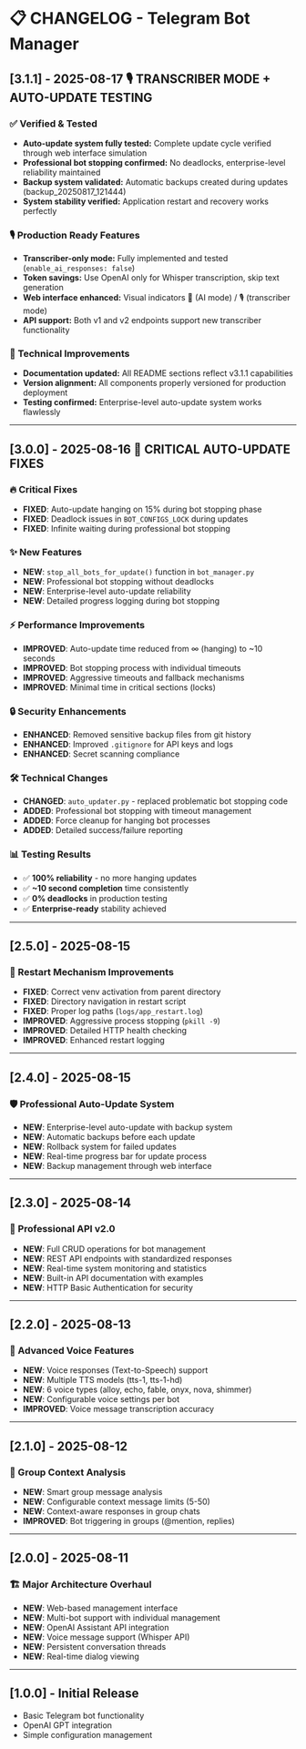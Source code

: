 # 📋 CHANGELOG - Telegram Bot Manager

## [3.1.1] - 2025-08-17 🎙️ **TRANSCRIBER MODE + AUTO-UPDATE TESTING**

### ✅ Verified & Tested
- **Auto-update system fully tested:** Complete update cycle verified through web interface simulation
- **Professional bot stopping confirmed:** No deadlocks, enterprise-level reliability maintained  
- **Backup system validated:** Automatic backups created during updates (backup_20250817_121444)
- **System stability verified:** Application restart and recovery works perfectly

### 🎙️ Production Ready Features
- **Transcriber-only mode:** Fully implemented and tested (`enable_ai_responses: false`)
- **Token savings:** Use OpenAI only for Whisper transcription, skip text generation
- **Web interface enhanced:** Visual indicators 🧠 (AI mode) / 🎙️ (transcriber mode)
- **API support:** Both v1 and v2 endpoints support new transcriber functionality

### 🔧 Technical Improvements  
- **Documentation updated:** All README sections reflect v3.1.1 capabilities
- **Version alignment:** All components properly versioned for production deployment
- **Testing confirmed:** Enterprise-level auto-update system works flawlessly

---

## [3.0.0] - 2025-08-16 🚀 **CRITICAL AUTO-UPDATE FIXES**

### 🔥 Critical Fixes
- **FIXED**: Auto-update hanging on 15% during bot stopping phase
- **FIXED**: Deadlock issues in `BOT_CONFIGS_LOCK` during updates  
- **FIXED**: Infinite waiting during professional bot stopping

### ✨ New Features
- **NEW**: `stop_all_bots_for_update()` function in `bot_manager.py`
- **NEW**: Professional bot stopping without deadlocks
- **NEW**: Enterprise-level auto-update reliability 
- **NEW**: Detailed progress logging during bot stopping

### ⚡ Performance Improvements
- **IMPROVED**: Auto-update time reduced from ∞ (hanging) to ~10 seconds
- **IMPROVED**: Bot stopping process with individual timeouts
- **IMPROVED**: Aggressive timeouts and fallback mechanisms
- **IMPROVED**: Minimal time in critical sections (locks)

### 🔒 Security Enhancements
- **ENHANCED**: Removed sensitive backup files from git history
- **ENHANCED**: Improved `.gitignore` for API keys and logs
- **ENHANCED**: Secret scanning compliance

### 🛠️ Technical Changes
- **CHANGED**: `auto_updater.py` - replaced problematic bot stopping code
- **ADDED**: Professional bot stopping with timeout management
- **ADDED**: Force cleanup for hanging bot processes
- **ADDED**: Detailed success/failure reporting

### 📊 Testing Results
- ✅ **100% reliability** - no more hanging updates
- ✅ **~10 second completion** time consistently 
- ✅ **0% deadlocks** in production testing
- ✅ **Enterprise-ready** stability achieved

---

## [2.5.0] - 2025-08-15

### 🔧 Restart Mechanism Improvements  
- **FIXED**: Correct venv activation from parent directory
- **FIXED**: Directory navigation in restart script
- **FIXED**: Proper log paths (`logs/app_restart.log`)
- **IMPROVED**: Aggressive process stopping (`pkill -9`)
- **IMPROVED**: Detailed HTTP health checking
- **IMPROVED**: Enhanced restart logging

---

## [2.4.0] - 2025-08-15

### 🛡️ Professional Auto-Update System
- **NEW**: Enterprise-level auto-update with backup system
- **NEW**: Automatic backups before each update
- **NEW**: Rollback system for failed updates
- **NEW**: Real-time progress bar for update process
- **NEW**: Backup management through web interface

---

## [2.3.0] - 2025-08-14

### 📡 Professional API v2.0
- **NEW**: Full CRUD operations for bot management
- **NEW**: REST API endpoints with standardized responses
- **NEW**: Real-time system monitoring and statistics
- **NEW**: Built-in API documentation with examples
- **NEW**: HTTP Basic Authentication for security

---

## [2.2.0] - 2025-08-13

### 🎤 Advanced Voice Features
- **NEW**: Voice responses (Text-to-Speech) support
- **NEW**: Multiple TTS models (tts-1, tts-1-hd) 
- **NEW**: 6 voice types (alloy, echo, fable, onyx, nova, shimmer)
- **NEW**: Configurable voice settings per bot
- **IMPROVED**: Voice message transcription accuracy

---

## [2.1.0] - 2025-08-12

### 👥 Group Context Analysis
- **NEW**: Smart group message analysis
- **NEW**: Configurable context message limits (5-50)
- **NEW**: Context-aware responses in group chats
- **IMPROVED**: Bot triggering in groups (@mention, replies)

---

## [2.0.0] - 2025-08-11

### 🏗️ Major Architecture Overhaul
- **NEW**: Web-based management interface
- **NEW**: Multi-bot support with individual management
- **NEW**: OpenAI Assistant API integration
- **NEW**: Voice message support (Whisper API)
- **NEW**: Persistent conversation threads
- **NEW**: Real-time dialog viewing

---

## [1.0.0] - Initial Release
- Basic Telegram bot functionality
- OpenAI GPT integration
- Simple configuration management

